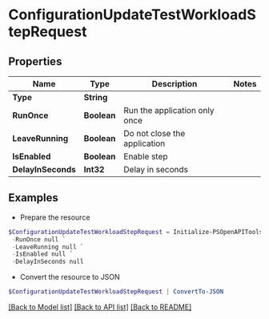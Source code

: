 # ConfigurationUpdateTestWorkloadStepRequest
## Properties

Name | Type | Description | Notes
------------ | ------------- | ------------- | -------------
**Type** | **String** |  | 
**RunOnce** | **Boolean** | Run the application only once | 
**LeaveRunning** | **Boolean** | Do not close the application | 
**IsEnabled** | **Boolean** | Enable step | 
**DelayInSeconds** | **Int32** | Delay in seconds | 

## Examples

- Prepare the resource
```powershell
$ConfigurationUpdateTestWorkloadStepRequest = Initialize-PSOpenAPIToolsConfigurationUpdateTestWorkloadStepRequest  -Type null `
 -RunOnce null `
 -LeaveRunning null `
 -IsEnabled null `
 -DelayInSeconds null
```

- Convert the resource to JSON
```powershell
$ConfigurationUpdateTestWorkloadStepRequest | ConvertTo-JSON
```

[[Back to Model list]](../README.md#documentation-for-models) [[Back to API list]](../README.md#documentation-for-api-endpoints) [[Back to README]](../README.md)

